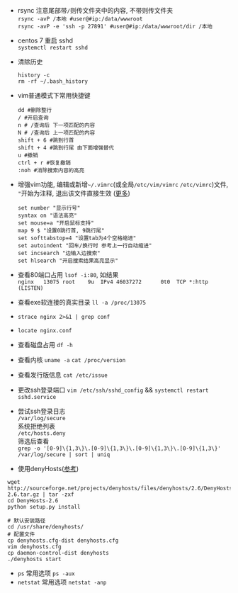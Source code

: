 * rsync 注意尾部带`/`则传文件夹中的内容, 不带则传文件夹  
`rsync -avP /本地 #user@#ip:/data/wwwroot`  
`rsync -avP -e 'ssh -p 27891' #user@#ip:/data/wwwroot/dir /本地`
* centos 7 重启 sshd  
`systemctl restart sshd`
* 清除历史

    ```
    history -c
    rm -rf ~/.bash_history
    ```
* vim普通模式下常用快捷键

    ```
    dd #删除整行
    / #开启查询
    n # /查询后 下一项匹配的内容
    N # /查询后 上一项匹配的内容
    shift + 6 #跳到行首
    shift + 4 #跳到行尾 由下面增强替代
    u #撤销
    ctrl + r #恢复撤销
    :noh #消除搜索内容的高亮
    ```
* 增强vim功能, 编辑或新增`~/.vimrc`(或全局`/etc/vim/vimrc` `/etc/vimrc`)文件, `"`开始为注释, 退出该文件直接生效 ([更多](http://www.ruanyifeng.com/blog/2018/09/vimrc.html))
    
    ```
    set number "显示行号"
    syntax on "语法高亮"
    set mouse=a "开启鼠标支持"
    map 9 $ "设置0跳行首, 9跳行尾"
    set softtabstop=4 "设置tab为4个空格缩进"
    set autoindent "回车/换行时 参考上一行自动缩进"
    set incsearch "边输入边搜索"
    set hlsearch "开启搜索结果高亮显示"
    ```

* 查看80端口占用 `lsof -i:80`, 如结果  
`nginx   13075 root    9u  IPv4 46037272      0t0  TCP *:http (LISTEN)`
* 查看exe软连接的真实目录 `ll -a /proc/13075`
* `strace nginx 2>&1 | grep conf`
* `locate nginx.conf`
* 查看磁盘占用 `df -h`
* 查看内核 `uname -a` `cat /proc/version`
* 查看发行版信息 `cat /etc/issue`
* 更改ssh登录端口 `vim /etc/ssh/sshd_config` && `systemctl restart sshd.service`
* 尝试ssh登录日志   
`/var/log/secure`  
系统拒绝列表  
`/etc/hosts.deny`  
筛选后查看  
`grep -o '[0-9]\{1,3\}\.[0-9]\{1,3\}\.[0-9]\{1,3\}\.[0-9]\{1,3\}' /var/log/secure | sort | uniq `
* 使用denyHosts([参考](http://blog.51cto.com/jin771998569/1633597))  
```
wget http://sourceforge.net/projects/denyhosts/files/denyhosts/2.6/DenyHosts-2.6.tar.gz | tar -zxf
cd DenyHosts-2.6
python setup.py install

# 默认安装路径
cd /usr/share/denyhosts/
# 配置文件
cp denyhosts.cfg-dist denyhosts.cfg
vim denyhosts.cfg
cp daemon-control-dist denyhosts
./denyhosts start
```

* `ps` 常用选项 `ps -aux`
* `netstat` 常用选项 `netstat -anp`